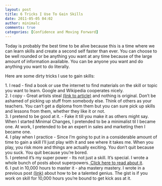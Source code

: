 ```yaml
---
layout: post
title: 6 Tricks I Use To Gain Skills
date: 2011-05-05 04:02
author: minimalc
comments: true
categories: [Confidence and Moving Forward]
---
```

<p>Today is probably the best time to be alive because this is a time where we can learn skills and create a second self faster than ever. You can choose to be well rounded or be anything you want at any time because of the large amount of information available. You can be anyone you want and do anything you want to do literally.</p>
<p>Here are some dirty tricks I use to gain skills:</p>
<p>1. I read - find a book or use the internet to find materials on the skill or topic you want to learn. Google and Wikipedia cooperates nicely.<br />
2. I copy - Great artists steal <a href="http://www.austinkleon.com/2011/03/30/how-to-steal-like-an-artist-and-9-other-things-nobody-told-me/">(link to article)</a> and nothing is original. Don’t be ashamed of picking up stuff from somebody else. Think of others as your teachers. You can’t get a diploma from them but you can sure pick up skills and lessons from them, whether they like it or not.<br />
3. I pretend to be good at it. - Fake it till you make it as others might say. When I started Minimal Changes, I pretended to be a minimalist til I became one. At work, I pretended to be an expert in sales and marketing then I became one.<br />
4. I play when I practice - Since I’m going to put in a considerable amount of time to gain a skill I’ll just play with it and see where it takes me. When you play, you risk more and things are actually exciting. You don’t quit because you suck. You quit because you’re bored.<br />
5. I pretend it’s my super power - Its not just a skill. It’s special. I wrote a whole bunch of posts about superpowers.<a href="http://minimalchanges.com/archives/"> Click here to read about it</a>.<br />
6. I put in 10,000 hours to master it - aha mastery mastery. I wrote in a previous post <a href="http://minimalchanges.com/how-to-be-a-talented-genius-in-whatever-you-want-to-learn/">(link)</a> about how to be a talented genius. The gist is if you work on skill for 10,000 hours you’re bound to get kick ass at it.</p>

